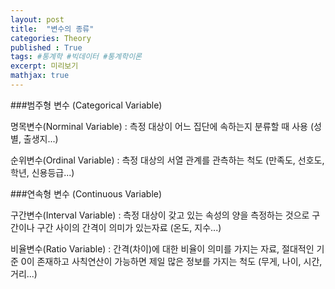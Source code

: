 ```yaml
---
layout: post
title:  "변수의 종류"
categories: Theory
published : True
tags: #통계학 #빅데이터 #통계학이론
excerpt: 미리보기
mathjax: true
---
```


###범주형 변수 (Categorical Variable)

명목변수(Norminal Variable) : 측정 대상이 어느 집단에 속하는지 분류할 때 사용 (성별, 출생지...)

순위변수(Ordinal Variable) : 측정 대상의 서열 관계를 관측하는 척도 (만족도, 선호도, 학년, 신용등급...)
  
    
###연속형 변수 (Continuous Variable)

구간변수(Interval Variable) : 측정 대상이 갖고 있는 속성의 양을 측정하는 것으로 구간이나 구간 사이의 간격이 의미가 있는자료 (온도, 지수...)

비율변수(Ratio Variable) : 간격(차이)에 대한 비율이 의미를 가지는 자료, 절대적인 기준 0이 존재하고 사칙연산이 가능하면 제일 많은 정보를 가지는 척도 (무게, 나이, 시간, 거리...)

